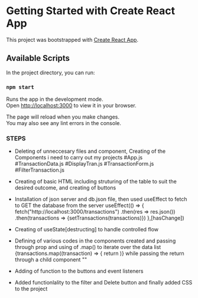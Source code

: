 # Getting Started with Create React App

This project was bootstrapped with [Create React App](https://github.com/facebook/create-react-app).

## Available Scripts

In the project directory, you can run:

### `npm start`

Runs the app in the development mode.\
Open [http://localhost:3000](http://localhost:3000) to view it in your browser.

The page will reload when you make changes.\
You may also see any lint errors in the console.

### STEPS

*   Deleting of unneccesary files and component, Creating of the Components i need to carry out my projects
    #App.js
    #TransactionData.js
    #DisplayTran.js
    #TransactionForm.js
    #FilterTransaction.js

*   Creating of basic HTML including struturing of the table to suit the desired outcome, and creating of buttons

*   Installation of json server and db.json file, then used useEffect to fetch to GET the database from the server
             useEffect(() => {
             fetch("http://localhost:3000/transactions")
             .then(res => res.json())
             .then(transactions => {setTransactions(transactions)})
             },[hasChange])

*   Creating of useState[destructing]  to handle controlled flow

*   Defining of various codes in the components created and passing through prop and using of .map() to iterate over the data list
                {transactions.map((transaction) => {
                return <TransactionData key={transaction.id}
                handleDelete={handleDelete}
                count={count++}
                transaction={transaction}/>)}
        while passing the return through a child component "<TransactionData />"

*   Adding of function to the buttons and event listeners 

*   Added functionlality to the filter and Delete button and finally added CSS to the project

